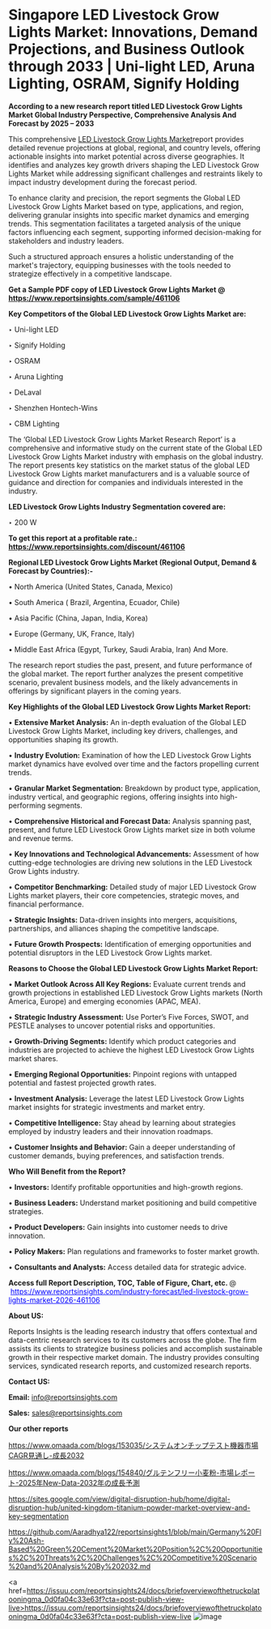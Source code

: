 # Singapore LED Livestock Grow Lights Market: Innovations, Demand Projections, and Business Outlook through 2033 | Uni-light LED, Aruna Lighting, OSRAM, Signify Holding

<strong>According to a new research report titled LED Livestock Grow Lights Market Global Industry Perspective, Comprehensive Analysis And Forecast by 2025 – 2033</strong>

This comprehensive <a href=https://www.reportsinsights.com/sample/461106>LED Livestock Grow Lights Market</a>report provides detailed revenue projections at global, regional, and country levels, offering actionable insights into market potential across diverse geographies. It identifies and analyzes key growth drivers shaping the LED Livestock Grow Lights Market while addressing significant challenges and restraints likely to impact industry development during the forecast period.

To enhance clarity and precision, the report segments the Global LED Livestock Grow Lights Market based on type, applications, and region, delivering granular insights into specific market dynamics and emerging trends. This segmentation facilitates a targeted analysis of the unique factors influencing each segment, supporting informed decision-making for stakeholders and industry leaders.

Such a structured approach ensures a holistic understanding of the market's trajectory, equipping businesses with the tools needed to strategize effectively in a competitive landscape.

<strong>Get a Sample PDF copy of LED Livestock Grow Lights Market </strong><strong>@<a href=https://www.reportsinsights.com/sample/461106 style=color:#0000ff;> https://www.reportsinsights.com/sample/461106</a></strong></font>

<strong>Key Competitors of the Global LED Livestock Grow Lights Market are:</strong>

‣ Uni-light LED

‣ Signify Holding

‣ OSRAM

‣ Aruna Lighting

‣ DeLaval

‣ Shenzhen Hontech-Wins

‣ CBM Lighting

The ‘Global LED Livestock Grow Lights Market Research Report’ is a comprehensive and informative study on the current state of the Global LED Livestock Grow Lights Market industry with emphasis on the global industry. The report presents key statistics on the market status of the global LED Livestock Grow Lights market manufacturers and is a valuable source of guidance and direction for companies and individuals interested in the industry.

<strong>LED Livestock Grow Lights Industry Segmentation covered are:</strong>

‣ 200 W

<strong>To get this report at a profitable rate.: <a href=https://www.reportsinsights.com/discount/461106 style=color:#0000ff;>https://www.reportsinsights.com/discount/461106</a></strong></font>

<strong>Regional LED Livestock Grow Lights Market (Regional Output, Demand &amp; Forecast by Countries):-</strong>

• North America (United States, Canada, Mexico)

• South America ( Brazil, Argentina, Ecuador, Chile)

• Asia Pacific (China, Japan, India, Korea)

• Europe (Germany, UK, France, Italy)

• Middle East Africa (Egypt, Turkey, Saudi Arabia, Iran) And More.

The research report studies the past, present, and future performance of the global market. The report further analyzes the present competitive scenario, prevalent business models, and the likely advancements in offerings by significant players in the coming years.

<strong>Key Highlights of the Global LED Livestock Grow Lights Market Report:</strong>

• <strong>Extensive Market Analysis:</strong> An in-depth evaluation of the Global LED Livestock Grow Lights Market, including key drivers, challenges, and opportunities shaping its growth.

• <strong>Industry Evolution:</strong> Examination of how the LED Livestock Grow Lights market dynamics have evolved over time and the factors propelling current trends.

• <strong>Granular Market Segmentation:</strong> Breakdown by product type, application, industry vertical, and geographic regions, offering insights into high-performing segments.

• <strong>Comprehensive Historical and Forecast Data:</strong> Analysis spanning past, present, and future LED Livestock Grow Lights market size in both volume and revenue terms.

• <strong>Key Innovations and Technological Advancements:</strong> Assessment of how cutting-edge technologies are driving new solutions in the LED Livestock Grow Lights industry.

• <strong>Competitor Benchmarking:</strong> Detailed study of major LED Livestock Grow Lights market players, their core competencies, strategic moves, and financial performance.

• <strong>Strategic Insights:</strong> Data-driven insights into mergers, acquisitions, partnerships, and alliances shaping the competitive landscape.

• <strong>Future Growth Prospects:</strong> Identification of emerging opportunities and potential disruptors in the LED Livestock Grow Lights market.

<strong>Reasons to Choose the Global LED Livestock Grow Lights Market Report:</strong>

• <strong>Market Outlook Across All Key Regions:</strong> Evaluate current trends and growth projections in established LED Livestock Grow Lights markets (North America, Europe) and emerging economies (APAC, MEA).

• <strong>Strategic Industry Assessment:</strong> Use Porter’s Five Forces, SWOT, and PESTLE analyses to uncover potential risks and opportunities.

• <strong>Growth-Driving Segments:</strong> Identify which product categories and industries are projected to achieve the highest LED Livestock Grow Lights market shares.

• <strong>Emerging Regional Opportunities:</strong> Pinpoint regions with untapped potential and fastest projected growth rates.

• <strong>Investment Analysis:</strong> Leverage the latest LED Livestock Grow Lights market insights for strategic investments and market entry.

• <strong>Competitive Intelligence:</strong> Stay ahead by learning about strategies employed by industry leaders and their innovation roadmaps.

• <strong>Customer Insights and Behavior:</strong> Gain a deeper understanding of customer demands, buying preferences, and satisfaction trends.

<strong>Who Will Benefit from the Report?</strong>

• <strong>Investors:</strong> Identify profitable opportunities and high-growth regions.

• <strong>Business Leaders:</strong> Understand market positioning and build competitive strategies.

• <strong>Product Developers:</strong> Gain insights into customer needs to drive innovation.

• <strong>Policy Makers:</strong> Plan regulations and frameworks to foster market growth.

• <strong>Consultants and Analysts:</strong> Access detailed data for strategic advice.
</ul>
<strong>Access full Report Description, TOC, Table of Figure, Chart, etc. </strong>@  <a href=https://www.reportsinsights.com/industry-forecast/led-livestock-grow-lights-market-2026-461106 style=color:#0000ff;>https://www.reportsinsights.com/industry-forecast/led-livestock-grow-lights-market-2026-461106</a></font>

<strong><strong>About US</strong>:</strong>

Reports Insights is the leading research industry that offers contextual and data-centric research services to its customers across the globe. The firm assists its clients to strategize business policies and accomplish sustainable growth in their respective market domain. The industry provides consulting services, syndicated research reports, and customized research reports.

<strong>Contact US:</strong>

<p class=""""><b>Email:</b> <a href=mailto:info@reportsinsights.com>info@reportsinsights.com</a></p>
<p class=""""><b>Sales:</b> <a href=mailto:sales@reportsinsights.com>sales@reportsinsights.com</a></p>

<strong>Our other reports</strong>

<a href=https://www.omaada.com/blogs/153035/システムオンチップテスト機器市場CAGR見通し-成長2032>https://www.omaada.com/blogs/153035/システムオンチップテスト機器市場CAGR見通し-成長2032</a>

<a href=https://www.omaada.com/blogs/154840/グルテンフリー小麦粉-市場レポート-2025年New-Data-2032年の成長予測>https://www.omaada.com/blogs/154840/グルテンフリー小麦粉-市場レポート-2025年New-Data-2032年の成長予測</a>

<a href=https://sites.google.com/view/digital-disruption-hub/home/digital-disruption-hub/united-kingdom-titanium-powder-market-overview-and-key-segmentation>https://sites.google.com/view/digital-disruption-hub/home/digital-disruption-hub/united-kingdom-titanium-powder-market-overview-and-key-segmentation</a>

<a href=https://github.com/Aaradhya122/reportsinsights1/blob/main/Germany%20Fly%20Ash-Based%20Green%20Cement%20Market%20Position%2C%20Opportunities%2C%20Threats%2C%20Challenges%2C%20Competitive%20Scenario%20and%20Analysis%20By%202032.md>https://github.com/Aaradhya122/reportsinsights1/blob/main/Germany%20Fly%20Ash-Based%20Green%20Cement%20Market%20Position%2C%20Opportunities%2C%20Threats%2C%20Challenges%2C%20Competitive%20Scenario%20and%20Analysis%20By%202032.md</a>

<a href=https://issuu.com/reportsinsights24/docs/briefoverviewofthetruckplatooningma_0d0fa04c33e63f?cta=post-publish-view-live>https://issuu.com/reportsinsights24/docs/briefoverviewofthetruckplatooningma_0d0fa04c33e63f?cta=post-publish-view-live</a>
![image](https://github.com/user-attachments/assets/3568e02b-8ca3-40c8-8fda-232e14c535f1)
